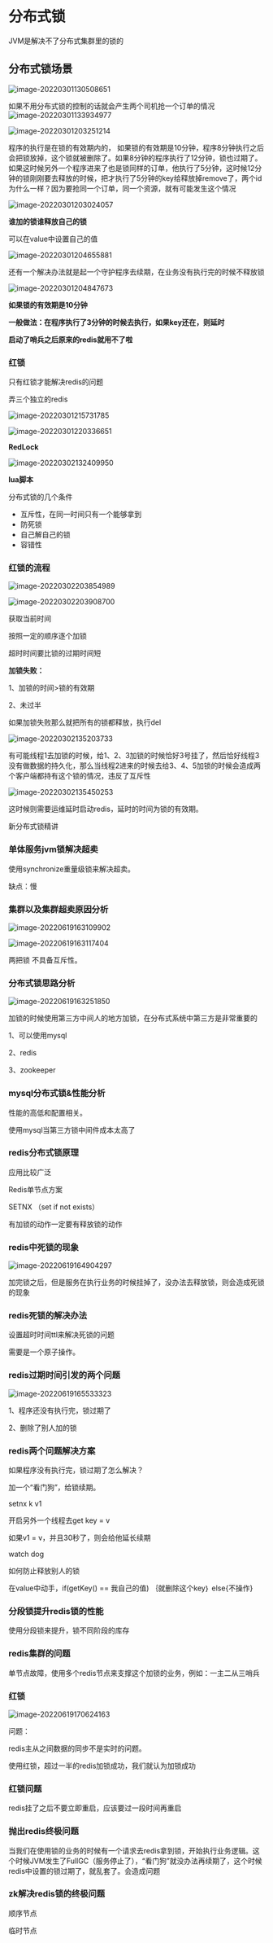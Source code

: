# 分布式锁



JVM是解决不了分布式集群里的锁的



## 分布式锁场景

![image-20220301130508651](image/image-20220301130508651.png)

如果不用分布式锁的控制的话就会产生两个司机抢一个订单的情况![image-20220301133934977](image/image-20220301133934977.png)





![image-20220301203251214](image/image-20220301203251214.png)



程序的执行是在锁的有效期内的， 如果锁的有效期是10分钟，程序8分钟执行之后会把锁放掉，这个锁就被删除了。如果8分钟的程序执行了12分钟，锁也过期了。如果这时候另外一个程序进来了也是锁同样的订单，他执行了5分钟，这时候12分钟的锁刚刚要去释放的时候，把才执行了5分钟的key给释放掉remove了，两个id为什么一样？因为要抢同一个订单，同一个资源，就有可能发生这个情况



![image-20220301203024057](image/image-20220301203024057.png) 



**谁加的锁谁释放自己的锁**

可以在value中设置自己的值



![image-20220301204655881](image/image-20220301204655881.png) 

还有一个解决办法就是起一个守护程序去续期，在业务没有执行完的时候不释放锁

![image-20220301204847673](image/image-20220301204847673.png)

**如果锁的有效期是10分钟**

**一般做法：在程序执行了3分钟的时候去执行，如果key还在，则延时**

**启动了哨兵之后原来的redis就用不了啦**



### 红锁

只有红锁才能解决redis的问题

弄三个独立的redis

![image-20220301215731785](image/image-20220301215731785.png) 

![image-20220301220336651](image/image-20220301220336651.png) 

**RedLock**



![image-20220302132409950](image/image-20220302132409950.png)

**lua脚本**



分布式锁的几个条件

- 互斥性，在同一时间只有一个能够拿到
- 防死锁
- 自己解自己的锁
- 容错性



### 红锁的流程

![image-20220302203854989](image/image-20220302203854989.png)

![image-20220302203908700](image/image-20220302203908700.png)

获取当前时间

按照一定的顺序逐个加锁

超时时间要比锁的过期时间短



**加锁失败：**

1、加锁的时间>锁的有效期

2、未过半

如果加锁失败那么就把所有的锁都释放，执行del

![image-20220302135203733](image/image-20220302135203733.png)



有可能线程1去加锁的时候，给1、2、3加锁的时候恰好3号挂了，然后恰好线程3没有做数据的持久化，那么当线程2进来的时候去给3、4、5加锁的时候会造成两个客户端都持有这个锁的情况，违反了互斥性

![image-20220302135450253](image/image-20220302135450253.png)

这时候则需要运维延时启动redis，延时的时间为锁的有效期。





新分布式锁精讲

### 单体服务jvm锁解决超卖

使用synchronize重量级锁来解决超卖。

缺点：慢



### 集群以及集群超卖原因分析

![image-20220619163109902](image/image-20220619163109902.png) 

![image-20220619163117404](image/image-20220619163117404.png) 

两把锁 不具备互斥性。



### 分布式锁思路分析

![image-20220619163251850](image/image-20220619163251850.png)

加锁的时候使用第三方中间人的地方加锁，在分布式系统中第三方是非常重要的



1、可以使用mysql

2、redis

3、zookeeper





### mysql分布式锁&性能分析

性能的高低和配置相关。

使用mysql当第三方锁中间件成本太高了



### redis分布式锁原理

应用比较广泛

Redis单节点方案

SETNX （set if not exists）

有加锁的动作一定要有释放锁的动作





### redis中死锁的现象

![image-20220619164904297](image/image-20220619164904297.png)

加完锁之后，但是服务在执行业务的时候挂掉了，没办法去释放锁，则会造成死锁的现象



### redis死锁的解决办法

设置超时时间ttl来解决死锁的问题

需要是一个原子操作。





### redis过期时间引发的两个问题

![image-20220619165533323](image/image-20220619165533323.png) 

1、程序还没有执行完，锁过期了

2、删除了别人加的锁



### redis两个问题解决方案

 如果程序没有执行完，锁过期了怎么解决？

加一个“看门狗”，给锁续期。



setnx  k v1

开启另外一个线程去get key = v

如果v1 = v，并且30秒了，则会给他延长续期

watch dog



如何防止释放别人的锁

在value中动手，if(getKey() == 我自己的值) ｛就删除这个key｝ else{不操作}



### 分段锁提升redis锁的性能

使用分段锁来提升，锁不同阶段的库存



### redis集群的问题

单节点故障，使用多个redis节点来支撑这个加锁的业务，例如：一主二从三哨兵



### 红锁



![image-20220619170624163](image/image-20220619170624163.png) 

问题：

redis主从之间数据的同步不是实时的问题。

使用红锁，超过一半的redis加锁成功，我们就认为加锁成功



### 红锁问题

redis挂了之后不要立即重启，应该要过一段时间再重启





### 抛出redis终极问题

当我们在使用锁的业务的时候有一个请求去redis拿到锁，开始执行业务逻辑。这个时候JVM发生了FullGC（服务停止了），“看门狗”就没办法再续期了，这个时候redis中设置的锁过期了，就乱套了。会造成问题



### zk解决redis锁的终极问题

顺序节点

临时节点
















































































































